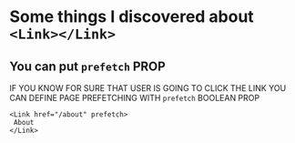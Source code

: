 # Some things I discovered about `<Link></Link>`

## You can put `prefetch` PROP

IF YOU KNOW FOR SURE THAT USER IS GOING TO CLICK THE LINK YOU CAN DEFINE PAGE PREFETCHING WITH `prefetch` BOOLEAN PROP

```tsx
<Link href="/about" prefetch>
 About
</Link>
```